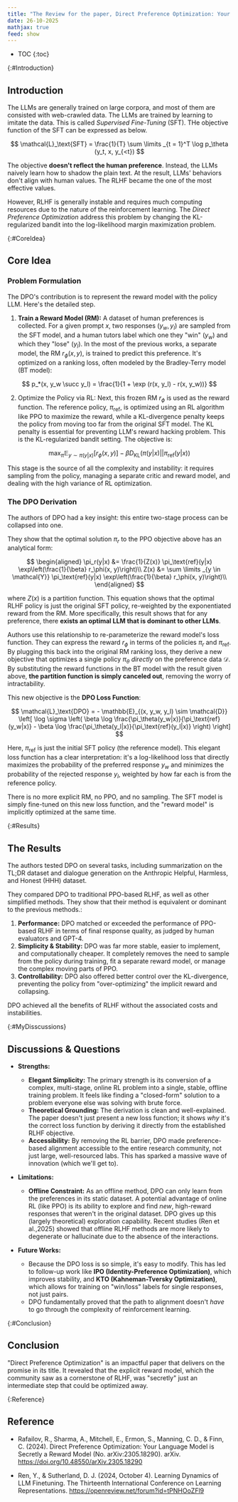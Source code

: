 ```yaml
---
title: "The Review for the paper, Direct Preference Optimization: Your Language Model is Secretly a Reward Model"
date: 26-10-2025
mathjax: true
feed: show
---
```


* TOC
{:toc}

{:#Introduction}
## Introduction

The LLMs are generally trained on large corpora, and most of them are consisted with web-crawled data. The LLMs are trained by learning to imitate the data. This is called _Supervised Fine-Tuning_ (SFT). THe objective function of the SFT can be expressed as below.

$$
\mathcal{L}_\text{SFT} = \frac{1}{T} \sum \limits _{t = 1}^T \log p_\theta (y_t, x, y_{<t})
$$

The objective **doesn't reflect the human preference**. Instead, the LLMs naively learn how to shadow the plain text. At the result, LLMs' behaviors don't align with human values. The RLHF became the one of the most effective values.

However, RLHF is generally instable and requires much computing resources due to the nature of the reinforcement learning. The _Direct Preference Optimization_ address this problem by changing the KL-regularized bandit into the log-likelihood margin maximization problem.

{:#CoreIdea}
## Core Idea

### Problem Formulation

The DPO's contribution is to represent the reward model with the policy LLM. Here's the detailed step.

1.  **Train a Reward Model (RM):** A dataset of human preferences is collected. For a given prompt $x$, two responses ($y_w, y_l$) are sampled from the SFT model, and a human tutors label which one they "win" ($y_w$) and which they "lose" ($y_l$). In the most of the previous works, a separate model, the RM $r_\phi(x, y)$, is trained to predict this preference. It's optimized on a ranking loss, often modeled by the Bradley-Terry model (BT model):

$$
p_*(x, y_w \succ y_l) = \frac{1}{1 + \exp (r(x, y_l) - r(x, y_w))}
$$


2. Optimize the Policy via RL: Next, this frozen RM $r_\phi$ is used as the reward function. The reference policy, $\pi_\text{ref}$, is optimized using an RL algorithm like PPO to maximize the reward, while a KL-divergence penalty keeps the policy from moving too far from the original SFT model. The KL penalty is essential for preventing LLM's reward hacking problem. This is the KL-regularized bandit setting. The objective is:

$$\max_{\pi} \mathbb{E}_{y \sim \pi(y|x)} \left[ r_\phi(x, y) \right] - \beta D_\text{KL}(\pi(y|x) || \pi_\text{ref}(y|x))$$

This stage is the source of all the complexity and instability: it requires sampling from the policy, managing a separate critic and reward model, and dealing with the high variance of RL optimization.

### The DPO Derivation

The authors of DPO had a key insight: this entire two-stage process can be collapsed into one.

They show that the optimal solution $\pi_r$ to the PPO objective above has an analytical form:

$$
\begin{aligned}
\pi_r(y|x) &= \frac{1}{Z(x)} \pi_\text{ref}(y|x) \exp\left(\frac{1}{\beta} r_\phi(x, y)\right)\\
Z(x) &= \sum \limits _{y \in \mathcal{Y}} \pi_\text{ref}(y|x) \exp\left(\frac{1}{\beta} r_\phi(x, y)\right)\\
\end{aligned}
$$

where $Z(x)$ is a partition function. This equation shows that the optimal RLHF policy is just the original SFT policy, re-weighted by the exponentiated reward from the RM. More specifically, this result shows that for any preference, there **exists an optimal LLM that is dominant to other LLMs**.

Authors use this relationship to re-parameterize the reward model's loss function. They can express the reward $r_\phi$ in terms of the policies $\pi_r$ and $\pi_\text{ref}$. By plugging this back into the original RM ranking loss, they derive a new objective that optimizes a single policy $\pi_\theta$ _directly_ on the preference data $\mathcal{D}$. By substituting the reward functions in the BT model with the result given above, **the partition function is simply canceled out**, removing the worry of intractability.

This new objective is the **DPO Loss Function**:

$$
\mathcal{L}_\text{DPO} = - \mathbb{E}_{(x, y_w, y_l) \sim \mathcal{D}} \left[ \log \sigma \left( \beta \log \frac{\pi_\theta(y_w|x)}{\pi_\text{ref}(y_w|x)} - \beta \log \frac{\pi_\theta(y_l|x)}{\pi_\text{ref}(y_l|x)} \right) \right]
$$

Here, $\pi_\text{ref}$ is just the initial SFT policy (the reference model). This elegant loss function has a clear interpretation: it's a log-likelihood loss that directly maximizes the probability of the preferred response $y_w$ and minimizes the probability of the rejected response $y_l$, weighted by how far each is from the reference policy.

There is no more explicit RM, no PPO, and no sampling. The SFT model is simply fine-tuned on this new loss function, and the "reward model" is implicitly optimized at the same time.

{:#Results}
## The Results

The authors tested DPO on several tasks, including summarization on the TL;DR dataset and dialogue generation on the Anthropic Helpful, Harmless, and Honest (HHH) dataset.

They compared DPO to traditional PPO-based RLHF, as well as other simplified methods. They show that their method is equivalent or dominant to the previous methods.:

1.  **Performance:** DPO matched or exceeded the performance of PPO-based RLHF in terms of final response quality, as judged by human evaluators and GPT-4.
2.  **Simplicity & Stability:** DPO was far more stable, easier to implement, and computationally cheaper. It completely removes the need to sample from the policy during training, fit a separate reward model, or manage the complex moving parts of PPO.
3.  **Controllability:** DPO also offered better control over the KL-divergence, preventing the policy from "over-optimizing" the implicit reward and collapsing.

DPO achieved all the benefits of RLHF without the associated costs and instabilities.

{:#MyDisscussions}
## Discussions & Questions

  - **Strengths:**

      * **Elegant Simplicity:** The primary strength is its conversion of a complex, multi-stage, online RL problem into a single, stable, offline training problem. It feels like finding a "closed-form" solution to a problem everyone else was solving with brute force.
      * **Theoretical Grounding:** The derivation is clean and well-explained. The paper doesn't just present a new loss function; it shows *why* it's the correct loss function by deriving it directly from the established RLHF objective.
      * **Accessibility:** By removing the RL barrier, DPO made preference-based alignment accessible to the entire research community, not just large, well-resourced labs. This has sparked a massive wave of innovation (which we'll get to).

  * **Limitations:**

      * **Offline Constraint:** As an offline method, DPO can only learn from the preferences in its static dataset. A potential advantage of online RL (like PPO) is its ability to explore and find *new*, high-reward responses that weren't in the original dataset. DPO gives up this (largely theoretical) exploration capability. Recent studies (Ren et al.,2025) showed that offline RLHF methods are more likely to degenerate or hallucinate due to the absence of the interactions.

  * **Future Works:**

      - Because the DPO loss is so simple, it's easy to modify. This has led to follow-up work like **IPO (Identity-Preference Optimization)**, which improves stability, and **KTO (Kahneman-Tversky Optimization)**, which allows for training on "win/loss" labels for single responses, not just pairs.
      - DPO fundamentally proved that the path to alignment doesn't *have* to go through the complexity of reinforcement learning.

{:#Conclusion}
## Conclusion

"Direct Preference Optimization" is an impactful paper that delivers on the promise in its title. It revealed that the explicit reward model, which the community saw as a cornerstone of RLHF, was "secretly" just an intermediate step that could be optimized away.

{:Reference}
## Reference
- Rafailov, R., Sharma, A., Mitchell, E., Ermon, S., Manning, C. D., & Finn, C. (2024). Direct Preference Optimization: Your Language Model is Secretly a Reward Model (No. arXiv:2305.18290). arXiv. https://doi.org/10.48550/arXiv.2305.18290

- Ren, Y., & Sutherland, D. J. (2024, October 4). Learning Dynamics of LLM Finetuning. The Thirteenth International Conference on Learning Representations. https://openreview.net/forum?id=tPNHOoZFl9

